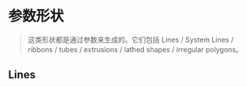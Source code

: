 # 参数形状

> 这类形状都是通过参数来生成的。它们包括 Lines / System Lines / ribbons / tubes / extrusions / lathed shapes / irregular polygons。

## Lines

